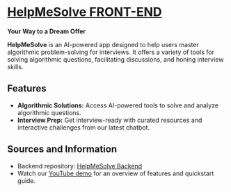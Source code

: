 # [HelpMeSolve FRONT-END](https://github.com/arysttoto/helpmesolve-v2)

**Your Way to a Dream Offer**

**HelpMeSolve** is an AI-powered app designed to help users master algorithmic problem-solving for interviews. It offers a variety of tools for solving algorithmic questions, facilitating discussions, and honing interview skills.

## Features
- **Algorithmic Solutions:** Access AI-powered tools to solve and analyze algorithmic questions.
- **Interview Prep:** Get interview-ready with curated resources and interactive challenges from our latest chatbot.

## Sources and Information
- Backend repository: [HelpMeSolve Backend](https://github.com/arysttoto/helpmesolve_back)
- Watch our [YouTube demo](https://youtu.be/XXJOa-xQqTM?si=A4t75Lx6tTuV2YVt) for an overview of features and quickstart guide.

